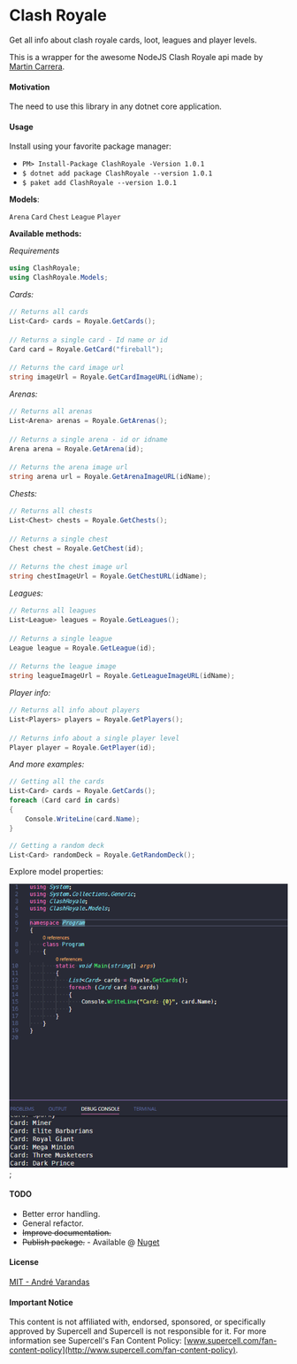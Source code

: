 # Clash Royale

Get all info about clash royale cards, loot, leagues and player levels.

This is a wrapper for the awesome NodeJS Clash Royale api made by [Martin Carrera](https://github.com/martincarrera/clash-royale-api).

#### Motivation
The need to use this library in any dotnet core application.

#### Usage

Install using your favorite package manager:

- `PM> Install-Package ClashRoyale -Version 1.0.1`
- `$ dotnet add package ClashRoyale --version 1.0.1`
- `$ paket add ClashRoyale --version 1.0.1`

**Models**:

`Arena`
`Card`
`Chest`
`League`
`Player`

**Available methods:**

*Requirements*
```csharp
using ClashRoyale;
using ClashRoyale.Models;
```

*Cards:*
```csharp
// Returns all cards
List<Card> cards = Royale.GetCards();

// Returns a single card - Id name or id
Card card = Royale.GetCard("fireball");

// Returns the card image url
string imageUrl = Royale.GetCardImageURL(idName);
```

*Arenas:*
```csharp
// Returns all arenas
List<Arena> arenas = Royale.GetArenas();

// Returns a single arena - id or idname
Arena arena = Royale.GetArena(id);

// Returns the arena image url
string arena url = Royale.GetArenaImageURL(idName);
```

*Chests:*
```csharp
// Returns all chests
List<Chest> chests = Royale.GetChests();

// Returns a single chest
Chest chest = Royale.GetChest(id);

// Returns the chest image url
string chestImageUrl = Royale.GetChestURL(idName);
```

*Leagues:*
```csharp
// Returns all leagues
List<League> leagues = Royale.GetLeagues();

// Returns a single league
League league = Royale.GetLeague(id);

// Returns the league image
string leagueImageUrl = Royale.GetLeagueImageURL(idName);
```

*Player info:*
```csharp
// Returns all info about players
List<Players> players = Royale.GetPlayers();

// Returns info about a single player level
Player player = Royale.GetPlayer(id);
```


*And more examples:*

```csharp
// Getting all the cards
List<Card> cards = Royale.GetCards();
foreach (Card card in cards)
{
    Console.WriteLine(card.Name);
}
````

```csharp
// Getting a random deck
List<Card> randomDeck = Royale.GetRandomDeck();
```

Explore model properties:

![](./extra/example1.png);

#### TODO
- Better error handling.
- General refactor.
- ~~Improve documentation.~~
- ~~Publish package.~~ - Available @ [Nuget](https://www.nuget.org/packages/ClashRoyale/)


#### License
[MIT - André Varandas](LICENSE.txt)

#### Important Notice
This content is not affiliated with, endorsed, sponsored, or specifically approved by Supercell and Supercell is not responsible for it. For more information see Supercell's Fan Content Policy: [www.supercell.com/fan-content-policy](http://www.supercell.com/fan-content-policy).
